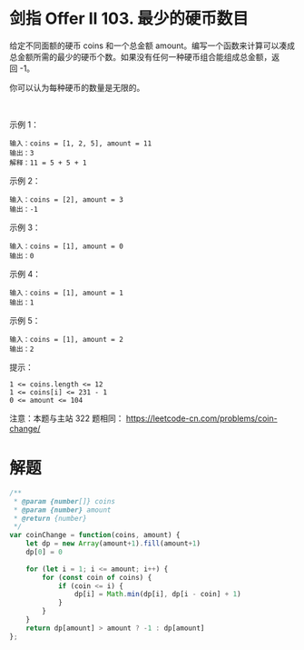 # 剑指 Offer II 103. 最少的硬币数目

给定不同面额的硬币 coins 和一个总金额 amount。编写一个函数来计算可以凑成总金额所需的最少的硬币个数。如果没有任何一种硬币组合能组成总金额，返回 -1。

你可以认为每种硬币的数量是无限的。

 

示例 1：
```
输入：coins = [1, 2, 5], amount = 11
输出：3 
解释：11 = 5 + 5 + 1
```
示例 2：
```
输入：coins = [2], amount = 3
输出：-1
```
示例 3：
```
输入：coins = [1], amount = 0
输出：0
```
示例 4：
```
输入：coins = [1], amount = 1
输出：1
```
示例 5：
```
输入：coins = [1], amount = 2
输出：2
```

提示：
```
1 <= coins.length <= 12
1 <= coins[i] <= 231 - 1
0 <= amount <= 104
```

注意：本题与主站 322 题相同： https://leetcode-cn.com/problems/coin-change/

# 解题
```js
/**
 * @param {number[]} coins
 * @param {number} amount
 * @return {number}
 */
var coinChange = function(coins, amount) {
    let dp = new Array(amount+1).fill(amount+1)
    dp[0] = 0
    
    for (let i = 1; i <= amount; i++) {
        for (const coin of coins) {
            if (coin <= i) {
                dp[i] = Math.min(dp[i], dp[i - coin] + 1)
            }
        }
    }
    return dp[amount] > amount ? -1 : dp[amount]
};
```